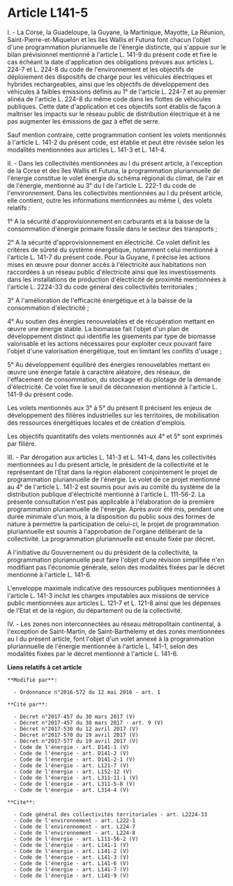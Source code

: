 # Article L141-5

I. - La Corse, la Guadeloupe, la Guyane, la Martinique, Mayotte, La Réunion, Saint-Pierre-et-Miquelon et les îles Wallis et
Futuna font chacun l'objet d'une programmation pluriannuelle de l'énergie distincte, qui s'appuie sur le bilan prévisionnel
mentionné à l'article L. 141-9 du présent code et fixe le cas échéant la date d'application des obligations prévues aux
articles L. 224-7 et L. 224-8 du code de l'environnement et les objectifs de déploiement des dispositifs de charge pour les
véhicules électriques et hybrides rechargeables, ainsi que les objectifs de développement des véhicules à faibles émissions
définis au 1° de l'article L. 224-7 et au premier alinéa de l'article L. 224-8 du même code dans les flottes de véhicules
publiques. Cette date d'application et ces objectifs sont établis de façon à maîtriser les impacts sur le réseau public de
distribution électrique et à ne pas augmenter les émissions de gaz à effet de serre. 

Sauf mention contraire, cette programmation contient les volets mentionnés à l'article L. 141-2 du présent code, est établie
et peut être révisée selon les modalités mentionnées aux articles L. 141-3 et L. 141-4. 

II. - Dans les collectivités mentionnées au I du présent article, à l'exception de la Corse et des îles Wallis et Futuna, la
programmation pluriannuelle de l'énergie constitue le volet énergie du schéma régional du climat, de l'air et de l'énergie,
mentionné au 3° du I de l'article L. 222-1 du code de l'environnement. Dans les collectivités mentionnées au I du présent
article, elle contient, outre les informations mentionnées au même I, des volets relatifs : 

1° A la sécurité d'approvisionnement en carburants et à la baisse de la consommation d'énergie primaire fossile dans le
secteur des transports ; 

2° A la sécurité d'approvisionnement en électricité. Ce volet définit les critères de sûreté du système énergétique,
notamment celui mentionné à l'article L. 141-7 du présent code. Pour la Guyane, il précise les actions mises en œuvre pour
donner accès à l'électricité aux habitations non raccordées à un réseau public d'électricité ainsi que les investissements
dans les installations de production d'électricité de proximité mentionnées à l'article L. 2224-33 du code général des
collectivités territoriales ; 

3° A l'amélioration de l'efficacité énergétique et à la baisse de la consommation d'électricité ; 

4° Au soutien des énergies renouvelables et de récupération mettant en œuvre une énergie stable. La biomasse fait l'objet
d'un plan de développement distinct qui identifie les gisements par type de biomasse valorisable et les actions nécessaires
pour exploiter ceux pouvant faire l'objet d'une valorisation énergétique, tout en limitant les conflits d'usage ; 

5° Au développement équilibré des énergies renouvelables mettant en œuvre une énergie fatale à caractère aléatoire, des
réseaux, de l'effacement de consommation, du stockage et du pilotage de la demande d'électricité. Ce volet fixe le seuil de
déconnexion mentionné à l'article L. 141-9 du présent code. 

Les volets mentionnés aux 3° à 5° du présent II précisent les enjeux de développement des filières industrielles sur les
territoires, de mobilisation des ressources énergétiques locales et de création d'emplois. 

Les objectifs quantitatifs des volets mentionnés aux 4° et 5° sont exprimés par filière. 

III. - Par dérogation aux articles L. 141-3 et L. 141-4, dans les collectivités mentionnées au I du présent article, le
président de la collectivité et le représentant de l'Etat dans la région élaborent conjointement le projet de programmation
pluriannuelle de l'énergie. Le volet de ce projet mentionné au 4° de l'article L. 141-2 est soumis pour avis au comité du
système de la distribution publique d'électricité mentionné à l'article L. 111-56-2. La présente consultation n'est pas
applicable à l'élaboration de la première programmation pluriannuelle de l'énergie. Après avoir été mis, pendant une durée
minimale d'un mois, à la disposition du public sous des formes de nature à permettre la participation de celui-ci, le projet
de programmation pluriannuelle est soumis à l'approbation de l'organe délibérant de la collectivité. La programmation
pluriannuelle est ensuite fixée par décret. 

A l'initiative du Gouvernement ou du président de la collectivité, la programmation pluriannuelle peut faire l'objet d'une
révision simplifiée n'en modifiant pas l'économie générale, selon des modalités fixées par le décret mentionné à l'article L.
141-6. 

L'enveloppe maximale indicative des ressources publiques mentionnées à l'article L. 141-3 inclut les charges imputables aux
missions de service public mentionnées aux articles L. 121-7 et L. 121-8 ainsi que les dépenses de l'Etat et de la région, du
département ou de la collectivité. 

IV. - Les zones non interconnectées au réseau métropolitain continental, à l'exception de Saint-Martin, de Saint-Barthélemy
et des zones mentionnées au I du présent article, font l'objet d'un volet annexé à la programmation pluriannuelle de
l'énergie mentionnée à l'article L. 141-1, selon des modalités fixées par le décret mentionné à l'article L. 141-6.

**Liens relatifs à cet article**

	**Modifié par**:

	  - Ordonnance n°2016-572 du 12 mai 2016 - art. 1

	**Cité par**:

	  - Décret n°2017-457 du 30 mars 2017 (V)
	  - Décret n°2017-457 du 30 mars 2017 - art. 9 (V)
	  - Décret n°2017-530 du 12 avril 2017 (V)
	  - Décret n°2017-570 du 19 avril 2017 (V)
	  - Décret n°2017-577 du 19 avril 2017 (V)
	  - Code de l'énergie - art. D141-1 (V)
	  - Code de l'énergie - art. D141-2 (V)
	  - Code de l'énergie - art. D141-2-1 (V)
	  - Code de l'énergie - art. L121-7 (V)
	  - Code de l'énergie - art. L152-12 (V)
	  - Code de l'énergie - art. L311-11-1 (V)
	  - Code de l'énergie - art. L311-5-8 (V)
	  - Code de l'énergie - art. L314-4 (V)

	**Cite**:

	  - Code général des collectivités territoriales - art. L2224-33
	  - Code de l'environnement - art. L222-1
	  - Code de l'environnement - art. L224-7
	  - Code de l'environnement - art. L224-8
	  - Code de l'énergie - art. L111-56-2 (V)
	  - Code de l'énergie - art. L141-1 (V)
	  - Code de l'énergie - art. L141-2 (V)
	  - Code de l'énergie - art. L141-3 (V)
	  - Code de l'énergie - art. L141-6 (V)
	  - Code de l'énergie - art. L141-7 (V)
	  - Code de l'énergie - art. L141-9 (V)
